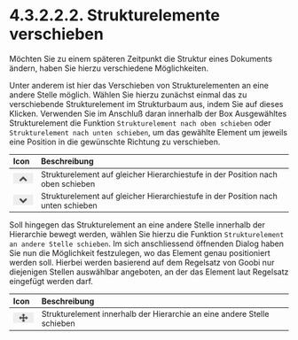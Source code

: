 # 4.3.2.2.2. Strukturelemente verschieben



Möchten Sie zu einem späteren Zeitpunkt die Struktur eines Dokuments ändern, haben Sie hierzu verschiedene Möglichkeiten. 

Unter anderem ist hier das Verschieben von Strukturelementen an eine andere Stelle möglich. Wählen Sie hierzu zunächst einmal das zu verschiebende Strukturelement im Strukturbaum aus, indem Sie auf dieses Klicken.  Verwenden Sie im Anschluß daran innerhalb der Box Ausgewähltes Strukturelement die Funktion `Strukturelement nach oben schieben` oder `Strukturelement nach unten schieben`, um das gewählte Element um jeweils eine Position in die gewünschte Richtung zu verschieben.

| Icon | Beschreibung |
| :--- | :--- |
| ![mets\_17a.png](../../../../.gitbook/assets/mets_17a.png) | Strukturelement auf gleicher Hierarchiestufe in der Position nach oben schieben |
| ![mets\_17b.png](../../../../.gitbook/assets/mets_17b.png) | Strukturelement auf gleicher Hierarchiestufe in der Position nach unten schieben |

Soll hingegen das Strukturelement an eine andere Stelle innerhalb der Hierarchie bewegt werden, wählen Sie hierzu die Funktion `Strukturelement an andere Stelle schieben`. Im sich anschliessend öffnenden Dialog haben Sie nun die Möglichkeit festzulegen, wo das Element genau positioniert werden soll. Hierbei werden basierend auf dem Regelsatz von Goobi nur diejenigen Stellen auswählbar angeboten, an der das Element laut Regelsatz eingefügt werden darf.

| Icon | Beschreibung |
| :--- | :--- |
| ![mets\_17c.png](../../../../.gitbook/assets/mets_17c.png) | Strukturelement innerhalb der Hierarchie an eine andere Stelle schieben |

